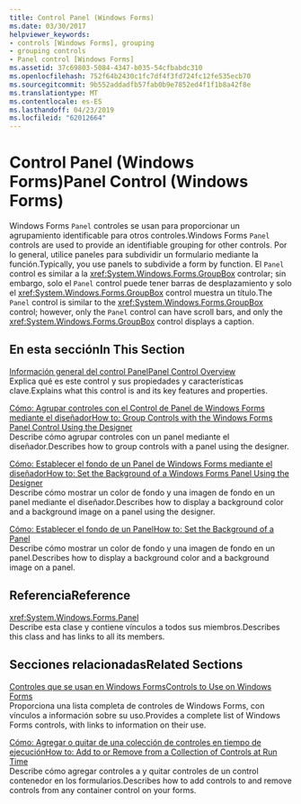```yaml
---
title: Control Panel (Windows Forms)
ms.date: 03/30/2017
helpviewer_keywords:
- controls [Windows Forms], grouping
- grouping controls
- Panel control [Windows Forms]
ms.assetid: 37c69803-5084-4347-b035-54cfbabdc310
ms.openlocfilehash: 752f64b2430c1fc7df4f3fd724fc12fe535ecb70
ms.sourcegitcommit: 9b552addadfb57fab0b9e7852ed4f1f1b8a42f8e
ms.translationtype: MT
ms.contentlocale: es-ES
ms.lasthandoff: 04/23/2019
ms.locfileid: "62012664"
---
```

# <a name="panel-control-windows-forms"></a><span data-ttu-id="de447-102">Control Panel (Windows Forms)</span><span class="sxs-lookup"><span data-stu-id="de447-102">Panel Control (Windows Forms)</span></span>
<span data-ttu-id="de447-103">Windows Forms `Panel` controles se usan para proporcionar un agrupamiento identificable para otros controles.</span><span class="sxs-lookup"><span data-stu-id="de447-103">Windows Forms `Panel` controls are used to provide an identifiable grouping for other controls.</span></span> <span data-ttu-id="de447-104">Por lo general, utilice paneles para subdividir un formulario mediante la función.</span><span class="sxs-lookup"><span data-stu-id="de447-104">Typically, you use panels to subdivide a form by function.</span></span> <span data-ttu-id="de447-105">El `Panel` control es similar a la <xref:System.Windows.Forms.GroupBox> controlar; sin embargo, solo el `Panel` control puede tener barras de desplazamiento y solo el <xref:System.Windows.Forms.GroupBox> control muestra un título.</span><span class="sxs-lookup"><span data-stu-id="de447-105">The `Panel` control is similar to the <xref:System.Windows.Forms.GroupBox> control; however, only the `Panel` control can have scroll bars, and only the <xref:System.Windows.Forms.GroupBox> control displays a caption.</span></span>  
  
## <a name="in-this-section"></a><span data-ttu-id="de447-106">En esta sección</span><span class="sxs-lookup"><span data-stu-id="de447-106">In This Section</span></span>  
 [<span data-ttu-id="de447-107">Información general del control Panel</span><span class="sxs-lookup"><span data-stu-id="de447-107">Panel Control Overview</span></span>](panel-control-overview-windows-forms.md)  
 <span data-ttu-id="de447-108">Explica qué es este control y sus propiedades y características clave.</span><span class="sxs-lookup"><span data-stu-id="de447-108">Explains what this control is and its key features and properties.</span></span>  
  
 [<span data-ttu-id="de447-109">Cómo: Agrupar controles con el Control de Panel de Windows Forms mediante el diseñador</span><span class="sxs-lookup"><span data-stu-id="de447-109">How to: Group Controls with the Windows Forms Panel Control Using the Designer</span></span>](group-controls-with-wf-panel-control-using-the-designer.md)  
 <span data-ttu-id="de447-110">Describe cómo agrupar controles con un panel mediante el diseñador.</span><span class="sxs-lookup"><span data-stu-id="de447-110">Describes how to group controls with a panel using the designer.</span></span>  
  
 [<span data-ttu-id="de447-111">Cómo: Establecer el fondo de un Panel de Windows Forms mediante el diseñador</span><span class="sxs-lookup"><span data-stu-id="de447-111">How to: Set the Background of a Windows Forms Panel Using the Designer</span></span>](how-to-set-the-background-of-a-windows-forms-panel-using-the-designer.md)  
 <span data-ttu-id="de447-112">Describe cómo mostrar un color de fondo y una imagen de fondo en un panel mediante el diseñador.</span><span class="sxs-lookup"><span data-stu-id="de447-112">Describes how to display a background color and a background image on a panel using the designer.</span></span>  
  
 [<span data-ttu-id="de447-113">Cómo: Establecer el fondo de un Panel</span><span class="sxs-lookup"><span data-stu-id="de447-113">How to: Set the Background of a Panel</span></span>](how-to-set-the-background-of-a-windows-forms-panel.md)  
 <span data-ttu-id="de447-114">Describe cómo mostrar un color de fondo y una imagen de fondo en un panel.</span><span class="sxs-lookup"><span data-stu-id="de447-114">Describes how to display a background color and a background image on a panel.</span></span>  
  
## <a name="reference"></a><span data-ttu-id="de447-115">Referencia</span><span class="sxs-lookup"><span data-stu-id="de447-115">Reference</span></span>  
 <xref:System.Windows.Forms.Panel>  
 <span data-ttu-id="de447-116">Describe esta clase y contiene vínculos a todos sus miembros.</span><span class="sxs-lookup"><span data-stu-id="de447-116">Describes this class and has links to all its members.</span></span>  
  
## <a name="related-sections"></a><span data-ttu-id="de447-117">Secciones relacionadas</span><span class="sxs-lookup"><span data-stu-id="de447-117">Related Sections</span></span>  
 [<span data-ttu-id="de447-118">Controles que se usan en Windows Forms</span><span class="sxs-lookup"><span data-stu-id="de447-118">Controls to Use on Windows Forms</span></span>](controls-to-use-on-windows-forms.md)  
 <span data-ttu-id="de447-119">Proporciona una lista completa de controles de Windows Forms, con vínculos a información sobre su uso.</span><span class="sxs-lookup"><span data-stu-id="de447-119">Provides a complete list of Windows Forms controls, with links to information on their use.</span></span>  
  
 [<span data-ttu-id="de447-120">Cómo: Agregar o quitar de una colección de controles en tiempo de ejecución</span><span class="sxs-lookup"><span data-stu-id="de447-120">How to: Add to or Remove from a Collection of Controls at Run Time</span></span>](how-to-add-to-or-remove-from-a-collection-of-controls-at-run-time.md)  
 <span data-ttu-id="de447-121">Describe cómo agregar controles a y quitar controles de un control contenedor en los formularios.</span><span class="sxs-lookup"><span data-stu-id="de447-121">Describes how to add controls to and remove controls from any container control on your forms.</span></span>
